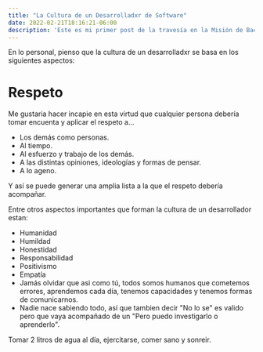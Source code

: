 ```yaml
---
title: "La Cultura de un Desarrolladxr de Software"
date: 2022-02-21T18:16:21-06:00
description: 'Este es mi primer post de la travesía en la Misión de Backend con Node JS de Launch X.'
---
```


En lo personal, pienso que la cultura de un desarrolladxr se basa en los siguientes aspectos:

# Respeto
Me gustaria hacer incapie en esta virtud que cualquier persona debería tomar encuenta y aplicar el respeto a...

- Los demás como personas.
- Al tiempo.
- Al esfuerzo y trabajo de los demás.
- A las distintas opiniones, ideologías y formas de pensar.
- A lo ageno.

Y así se puede generar una amplia lista a la que el respeto debería acompañar.

Entre otros aspectos importantes que forman la cultura de un desarrollador estan:
- Humanidad
- Humildad
- Honestidad
- Responsabilidad
- Positivismo
- Empatía
- Jamás olvidar que asi como tú, todos somos humanos que cometemos errores, aprendemos cada día, tenemos capacidades y tenemos formas de comunicarnos.
- Nadie nace sabiendo todo, así que tambien decir "No lo se" es valido pero que vaya acompañado de un "Pero puedo investigarlo o aprenderlo".


Tomar 2 litros de agua al día, ejercitarse, comer sano y sonreir.
